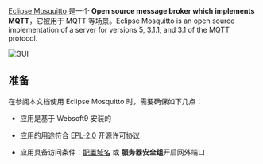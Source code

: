 [Eclipse Mosquitto](https://mosquitto.org/) 是一个 **Open source message broker which implements MQTT**，它被用于 MQTT  等场景。Eclipse Mosquitto is an open source implementation of a server for versions 5, 3.1.1, and 3.1 of the MQTT protocol.


![GUI](https://libs.websoft9.com/Websoft9/DocsPicture/zh/mosquitto/mosquitto-gui-websoft9.png)


## 准备

在参阅本文档使用 Eclipse Mosquitto 时，需要确保如下几点：

- 应用是基于 Websoft9 安装的

- 应用的用途符合 [EPL-2.0](https://opensource.org/licenses/EPL-2.0) 开源许可协议

- 应用具备访问条件：[配置域名](./guide/appsetdomain) 或 **服务器安全组**开启网外端口